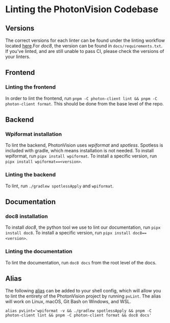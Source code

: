 # Linting the PhotonVision Codebase

## Versions

The correct versions for each linter can be found under the linting workflow located [here](https://github.com/PhotonVision/photonvision/tree/main/.github/workflows).For *doc8*, the version can be found in `docs/requirements.txt`. If you've linted, and are still unable to pass CI, please check the versions of your linters.

## Frontend

### Linting the frontend

In order to lint the frontend, run `pnpm -C photon-client lint && pnpm -C photon-client format`. This should be done from the base level of the repo.

## Backend

### Wpiformat installation

To lint the backend, PhotonVision uses *wpiformat* and *spotless*. Spotless is included with gradle, which means installation is not needed. To install wpiformat, run `pipx install wpiformat`. To install a specific version, run `pipx install wpiformat==<version>`.

### Linting the backend

To lint, run `./gradlew spotlessApply` and `wpiformat`.

## Documentation

### doc8 installation

To install *doc8*, the python tool we use to lint our documentation, run `pipx install doc8`. To install a specific version, run `pipx install doc8==<version>`.

### Linting the documentation

To lint the documentation, run `doc8 docs` from the root level of the docs.

## Alias

The following [alias](https://www.computerworld.com/article/1373210/how-to-use-aliases-in-linux-shell-commands.html) can be added to your shell config, which will allow you to lint the entirety of the PhotonVision project by running `pvLint`. The alias will work on Linux, macOS, Git Bash on Windows, and WSL.

```
alias pvLint='wpiformat -v && ./gradlew spotlessApply && pnpm -C photon-client lint && pnpm -C photon-client format && doc8 docs'
```

